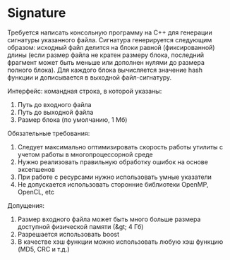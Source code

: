 # Signature
Требуется написать консольную программу на C++ для генерации сигнатуры указанного файла. Сигнатура генерируется следующим образом: исходный файл делится на блоки равной (фиксированной) длины (если размер файла не кратен размеру блока, последний фрагмент может быть меньше или дополнен нулями до размера полного блока). Для каждого блока вычисляется значение hash функции и дописывается в выходной файл-сигнатуру.  

Интерфейс: командная строка, в которой указаны:
1) Путь до входного файла
2) Путь до выходной файла
3) Размер блока (по умолчанию, 1 Мб) 

Обязательные требования:
1) Следует максимально оптимизировать скорость работы утилиты с учетом работы в многопроцессорной среде
2) Нужно реализовать правильную обработку ошибок на основе эксепшенов
3) При работе с ресурсами нужно использовать умные указатели
4) Не допускается использовать сторонние библиотеки OpenMP, OpenCL, etc

Допущения:
1) Размер входного файла может быть много больше размера доступной физической памяти (&amp;gt; 4 Гб)
2) Разрешается использовать boost
3) В качестве хэш функции можно использовать любую хэш функцию (MD5, CRC и т.д.)

